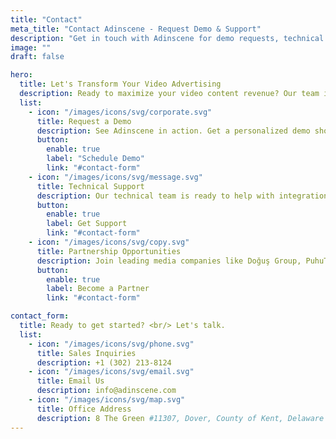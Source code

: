 ```yaml
---
title: "Contact"
meta_title: "Contact Adinscene - Request Demo & Support"
description: "Get in touch with Adinscene for demo requests, technical support, or partnership opportunities. Transform your video content into intelligent ad inventory."
image: ""
draft: false

hero:
  title: Let's Transform Your Video Advertising
  description: Ready to maximize your video content revenue? Our team is here to help you get started with Adinscene's intelligent advertising platform.
  list:
    - icon: "/images/icons/svg/corporate.svg"
      title: Request a Demo
      description: See Adinscene in action. Get a personalized demo showing how our AI-powered platform can transform your video content monetization.
      button:
        enable: true
        label: "Schedule Demo"
        link: "#contact-form"
    - icon: "/images/icons/svg/message.svg"
      title: Technical Support
      description: Our technical team is ready to help with integration, API documentation, and platform optimization for your specific needs.
      button:
        enable: true
        label: Get Support
        link: "#contact-form"
    - icon: "/images/icons/svg/copy.svg"
      title: Partnership Opportunities
      description: Join leading media companies like Doğuş Group, PuhuTV, and StarTV in revolutionizing video advertising.
      button:
        enable: true
        label: Become a Partner
        link: "#contact-form"

contact_form:
  title: Ready to get started? <br/> Let's talk.
  list:
    - icon: "/images/icons/svg/phone.svg"
      title: Sales Inquiries
      description: +1 (302) 213-8124
    - icon: "/images/icons/svg/email.svg"
      title: Email Us
      description: info@adinscene.com
    - icon: "/images/icons/svg/map.svg"
      title: Office Address
      description: 8 The Green #11307, Dover, County of Kent, Delaware 19901
---
```

